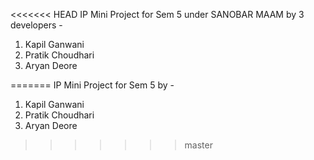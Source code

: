 <<<<<<< HEAD
IP Mini Project for Sem 5 under SANOBAR MAAM by 3 developers  - 
1. Kapil Ganwani
2. Pratik Choudhari
3. Aryan Deore

=======
IP Mini Project for Sem 5 by - 
1. Kapil Ganwani
2. Pratik Choudhari
3. Aryan Deore
>>>>>>> master
